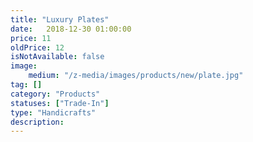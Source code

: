 ```yaml
---
title: "Luxury Plates" 
date:   2018-12-30 01:00:00
price: 11
oldPrice: 12
isNotAvailable: false
image: 
    medium: "/z-media/images/products/new/plate.jpg"
tag: []
category: "Products"
statuses: ["Trade-In"]
type: "Handicrafts"
description: 
---
```

